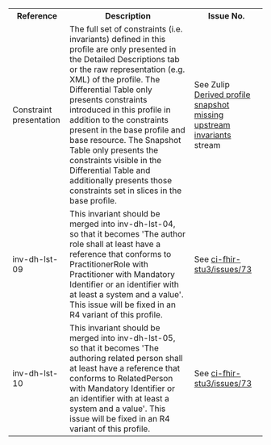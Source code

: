 <table class="list" width="100%">
<tbody>
  <tr>
    <th>Reference</th>
    <th>Description</th>
    <th>Issue No.</th>
  </tr>
  <tr>
        <td>Constraint presentation</td>
        <td>The full set of constraints (i.e. invariants) defined in this profile are only presented in the Detailed Descriptions tab or the raw representation (e.g. XML) of the profile. The Differential Table only presents constraints introduced in this profile in addition to the constraints present in the base profile and base resource. The Snapshot Table only presents the constraints visible in the Differential Table and additionally presents those constraints set in slices in the base profile.</td>
        <td>See Zulip <a href="https://chat.fhir.org/#narrow/stream/179252-IG-creation/topic/Derived.20profile.20snapshot.20missing.20upstream.20invariants">Derived profile snapshot missing upstream invariants</a> stream</td>
  </tr>
     <tr>
        <td>inv-dh-lst-09</td>
        <td>This invariant should be merged into inv-dh-lst-04, so that it becomes 'The author role shall at least have a reference that conforms to PractitionerRole with Practitioner with Mandatory Identifier or an identifier with at least a system and a value'. This issue will be fixed in an R4 variant of this profile.</td>
        <td>See <a href="https://github.com/AuDigitalHealth/ci-fhir-stu3/issues/73">ci-fhir-stu3/issues/73</a></td>
  </tr>
      <tr>
        <td>inv-dh-lst-10</td>
        <td>This invariant should be merged into inv-dh-lst-05, so that it becomes 'The authoring related person shall at least have a reference that conforms to RelatedPerson with Mandatory Identifier or an identifier with at least a system and a value'. This issue will be fixed in an R4 variant of this profile.</td>
        <td>See <a href="https://github.com/AuDigitalHealth/ci-fhir-stu3/issues/73">ci-fhir-stu3/issues/73</a></td>
  </tr>  
 </tbody>
</table>
